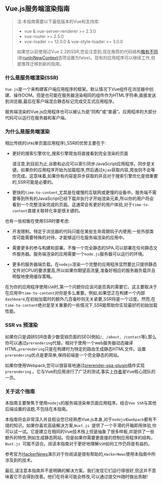 
## Vue.js服务端渲染指南

> 注:本指南需要以下最低版本的Vue和支持库:
>
> * vue & vue-server-renderer >= 2.3.0
> * vue-router >= 2.5.0
> * vue-loader >= 12.0.0 & vue-style-loader >= 3.0.0
>
> 如果您以前使用过Vue 2.2的SSR,您会注意到,现在推荐的代码结构[略有不同](https://ssr.vuejs.org/en/structure.html)(新[runInNewContext](https://ssr.vuejs.org/en/api.html#runinnewcontext)选项设置为false)。现有的应用程序可以继续工作,但是推荐迁移到新的指南。

### 什么是服务端渲染(SSR)

`Vue.js`是一个来构建客户端应用程序的框架。默认情况下Vue组件在浏览器中创建、操作DOM。但是也可能在服务器渲染相同的组件作为HTML字符串,直接发送到浏览器,最后在客户端混合静态标记完成交互式应用程序。

服务端渲染的Vue.js应用程序也可以被认为是“同构”或“普遍”。应用程序的大部分代码可以运行在服务器和客户端。

### 为什么是服务端渲染

相比传统的`SPA`(单页面应用程序),SSR的优势主要在于:

* 更好的搜索引擎优化,搜索引擎爬虫将直接看到完全渲染的页面
    
    请注意,到目前为止,谷歌和必应可以索引同步JavaScript应用程序。同步是关键。如果你的应用程序开始为加载程序,然后通过`Ajax`获取内容,爬虫则不会等你完成。这意味着,如果你有内容是异步获取的并且对于搜索引擎优化是很重要的,SSR可能是必要的。

* 更快的`time-to-content`,尤其是在缓慢的互联网或更慢的设备中。服务端不需要等到所有的JavaScript已经下载并执行才开始渲染元素,所以你的用户将会看到一个完整渲染完成的页面。这通常会有更好的用户体验,对于`time-to-content`直接关联转化率是很关键的。

也有一些权衡在使用SSR时要考虑:

* 开发限制。特定于浏览器的代码只能在某些生命周期钩子内使用;一些外部类库可能需要特殊的对待，才能够运行在服务端渲染的应用中。

* 需要更多的参与构建和部署。不像一个完全静态的SPA,可以部署在任何静态文件服务器。服务端渲染的应用需要一个`node.js`服务器可以运行的环境。

* 更多的服务器端负载。在`nodejs`渲染一个完整的应用程序显然要比只提供静态文件对CPU的要求要高,所以如果你期望高流量,准备好相应的服务器负载并且明智地使用缓存策略。

在为你的应用程序使用`SSR`时,第一个问题你应该问是否真的需要它。这主要取决于在应用中`time-to-content`对你是多么重要。例如,如果您正在构建一个内部`dashboard`,在初始加载时的额外几百毫秒则无关紧要,SSR将是一个过度。然而,在`time-to-content`绝对是至关重要的一些情况下,SSR能帮助你实现最好的初始加载性能。

### SSR vs 预渲染

如果你只是调研SSR改善少数营销页面的SEO(例如`/, /about, /contact`等),那么你可以通过`prerendering`代替。相对于使用一个web服务器动态编译HTML,`prerendering`只是在构建时为特定的路由生成静态HTML文件。设置`prerendering`优点是更简单,保持前端是一个完全静态的网站。

如果你使用Webpack,您可以很容易地通过[prerender-spa-plugin](https://github.com/chrisvfritz/prerender-spa-plugin)插件实现`prerendering` 。它与Vue的应用进行了广泛的测试,事实上[作者](https://github.com/chrisvfritz)是Vue核心团队的一员。

### 关于这个指南

本指南主要聚焦于使用`nodejs`的服务端渲染单页面应用程序。结合`Vue SSR`与其他后端设置的话题,不包括在本指南。

本指南将会非常深入并且假设您已经熟悉Vue.js本身,对于`nodejs和webpack`都有不错的知识。如果你喜欢高级解决方案,`Nuxt.js `提供了一个平滑的开箱即用体验,你可以试一试。它是建立在相同的Vue技术栈上但是抽象了很多样板,并提供了一些额外的特性,例如生成静态网站。但是如果你需要更直接的控制应用程序的结构，`Nuxt.js `可能不适合。阅读本指南对于更好地理解`SSR`如何工作仍将是有益的。

参考官方[HackerNews](https://github.com/vuejs/vue-hackernews-2.0/)演示对于你阅读是很有帮助的,`HackerNews`使用本指南中所涉及到的技术。

最后,请注意本指南并不是明确的解决方案。我们发现它们运行得很好,但这并不意味着它不会得到改善。他们在将来可能会修改,可以通过提交`PR`随时做出贡献!